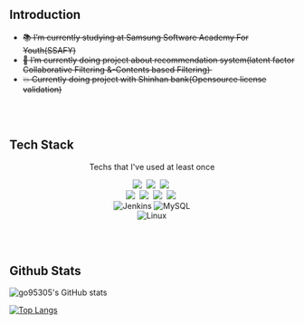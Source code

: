 ## Introduction

- ~~:books: I’m currently studying at Samsung Software Academy For Youth(SSAFY)~~
- ~~🌱 I’m currently doing project about recommendation system(latent factor Collaborative Filtering &-Contents based Filtering)​ ​​~~
- ~~:boom: Currently doing project with Shinhan bank(Opensource license validation)~~
<br/>
<br/>
<!-- <h3 align="center">🛠 Tech Stack 🛠</h3> -->

## Tech Stack

<p align="center"> Techs that I've used at least once </p>

<p align="center">
  <img src="https://img.shields.io/badge/Java-007396?style=flat-square&logo=Java&logoColor=white"/></a>&nbsp
  <img src="https://img.shields.io/badge/Javascript-ffb13b?style=flat-square&logo=javascript&logoColor=white"/></a>&nbsp 
  <img src="https://img.shields.io/badge/Vue.js-4FC08D?style=flat-square&logo=Vue.js&logoColor=white"/></a>&nbsp
  <br>
  <img src="https://img.shields.io/badge/SpringBoot-6DB33F?style=flat-square&logo=Spring&logoColor=white"/></a>&nbsp
  <img src="https://img.shields.io/badge/Mysql-E6B91E?style=flat-square&logo=MySql&logoColor=white"/></a>&nbsp
  <img src="https://img.shields.io/badge/aws-333664?style=flat-square&logo=amazon-aws&logoColor=white"/></a>&nbsp
  <img src="https://img.shields.io/badge/Jira-0052CC?style=flat-square&logo=Jira%20software&logoColor=white"/></a>&nbsp
  <br>
  <img alt="Jenkins" src="https://img.shields.io/badge/jenkins-%232C5263.svg?style=for-the-badge&logo=jenkins&logoColor=white"/>
  <img alt="MySQL" src="https://img.shields.io/badge/mysql-%2300f.svg?style=for-the-badge&logo=mysql&logoColor=white"/>
  <br> 
  <img alt="Linux" src="https://img.shields.io/badge/Linux-FCC624?style=for-the-badge&logo=linux&logoColor=black">
 
  
</p>
<br/>
<br/>


## Github Stats

![go95305's GitHub stats](https://github-readme-stats.vercel.app/api?username=go95305)


[![Top Langs](https://github-readme-stats.vercel.app/api/top-langs/?username=go95305)](https://github.com/go95305/github-readme-stats)

<!--
Here are some ideas to get you started:

- 🔭 I’m currently working on ...
- 🌱 I’m currently learning ...
- 👯 I’m looking to collaborate on ...
- 🤔 I’m looking for help with ...
- 💬 Ask me about ...
- 📫 How to reach me: ...
- 😄 Pronouns: ...
- ⚡ Fun fact: ...
-->
<br/>





